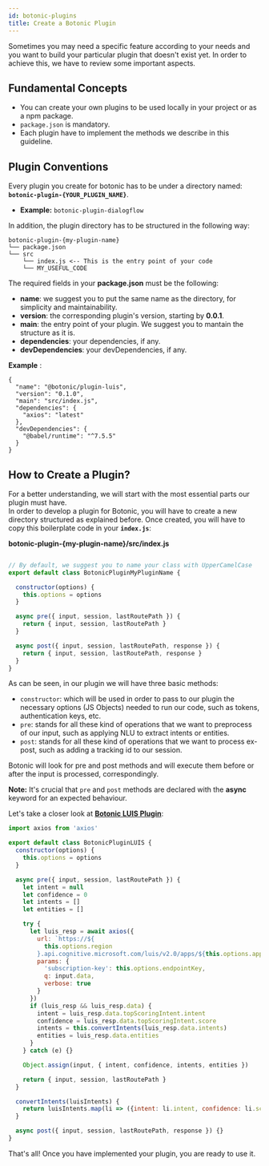```yaml
---
id: botonic-plugins
title: Create a Botonic Plugin
---
```


Sometimes you may need a specific feature according to your needs and you want to build 
your particular plugin that doesn't exist yet. In order to achieve this, we have to review some important aspects.

## Fundamental Concepts
* You can create your own plugins to be used locally in your project or as a npm package.
* `package.json` is mandatory.
* Each plugin have to implement the methods we describe in this guideline.

## Plugin Conventions

Every plugin you create for botonic has to be under a directory named:  
**`botonic-plugin-{YOUR_PLUGIN_NAME}`**.  
* **Example:** `botonic-plugin-dialogflow`

In addition, the plugin directory has to be structured in the following way:
``` 
botonic-plugin-{my-plugin-name}
└── package.json
└── src
    └── index.js <-- This is the entry point of your code
    └── MY_USEFUL_CODE
```

The required fields in your **package.json** must be the following:
  * **name**: we suggest you to put the same name as the directory, for simplicity and maintainability.
  * **version**: the corresponding plugin's version, starting by **0.0.1**.
  * **main**: the entry point of your plugin. We suggest you to mantain the structure as it is. 
  * **dependencies**: your dependencies, if any.
  * **devDependencies**: your devDependencies, if any.  

**Example** :

```
{
  "name": "@botonic/plugin-luis",
  "version": "0.1.0",
  "main": "src/index.js",
  "dependencies": {
    "axios": "latest"
  },
  "devDependencies": {
    "@babel/runtime": "^7.5.5"
  }
}
```

## How to Create a Plugin? 

For a better understanding, we will start with the most essential parts our plugin must have.  
In order to develop a plugin for Botonic, you will have to create a new directory structured as explained before.
Once created, you will have to copy this boilerplate code in your **`index.js`**:

**botonic-plugin-{my-plugin-name}/src/index.js**

```javascript

// By default, we suggest you to name your class with UpperCamelCase
export default class BotonicPluginMyPluginName {

  constructor(options) {
    this.options = options
  }

  async pre({ input, session, lastRoutePath }) {
    return { input, session, lastRoutePath }
  }

  async post({ input, session, lastRoutePath, response }) {
    return { input, session, lastRoutePath, response }
  }
}

```

As can be seen, in our plugin we will have three basic methods:
* `constructor`: which will be used in order to pass to our plugin the necessary options (JS Objects) needed to run our code,
such as tokens, authentication keys, etc.
* `pre`: stands for all these kind of operations that we want to preprocess of our input, such as applying NLU to extract intents or entities.
* `post`: stands for all these kind of operations that we want to process ex-post, such as adding a tracking id to our session.

Botonic will look for pre and post methods and will execute them before or after the input is processed, correspondingly.

**Note:** It's crucial that `pre` and `post` methods are declared with the **async** keyword for an expected behaviour.

Let's take a closer look at **[Botonic LUIS Plugin](https://github.com/hubtype/botonic/tree/master/packages/botonic-plugin-luis)**:

```js
import axios from 'axios'

export default class BotonicPluginLUIS {
  constructor(options) {
    this.options = options
  }

  async pre({ input, session, lastRoutePath }) {
    let intent = null
    let confidence = 0
    let intents = []
    let entities = []

    try {
      let luis_resp = await axios({
        url: `https://${
          this.options.region
        }.api.cognitive.microsoft.com/luis/v2.0/apps/${this.options.appID}`,
        params: {
          'subscription-key': this.options.endpointKey,
          q: input.data,
          verbose: true
        }
      })
      if (luis_resp && luis_resp.data) {
        intent = luis_resp.data.topScoringIntent.intent
        confidence = luis_resp.data.topScoringIntent.score
        intents = this.convertIntents(luis_resp.data.intents)
        entities = luis_resp.data.entities
      }
    } catch (e) {}

    Object.assign(input, { intent, confidence, intents, entities })

    return { input, session, lastRoutePath }
  }

  convertIntents(luisIntents) {
    return luisIntents.map(li => ({intent: li.intent, confidence: li.score}))
  }

  async post({ input, session, lastRoutePath, response }) {}
}
```

That's all! Once you have implemented your plugin, you are ready to use it.
